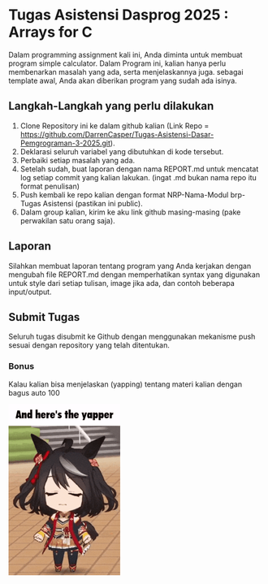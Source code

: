 # Tugas Asistensi Dasprog 2025 : Arrays for C

Dalam programming assignment kali ini, Anda diminta untuk membuat program simple calculator.
Dalam Program ini, kalian hanya perlu membenarkan masalah yang ada, serta menjelaskannya juga.
sebagai template awal, Anda akan diberikan program yang sudah ada isinya. 


## Langkah-Langkah yang perlu dilakukan

1. Clone Repository ini ke dalam github kalian (Link Repo = https://github.com/DarrenCasper/Tugas-Asistensi-Dasar-Pemgrograman-3-2025.git).
2. Deklarasi seluruh variabel yang dibutuhkan di kode tersebut.
3. Perbaiki setiap masalah yang ada.
4. Setelah sudah, buat laporan dengan nama REPORT.md untuk mencatat log setiap commit yang kalian lakukan. (ingat .md bukan nama repo itu format penulisan)
5. Push kembali ke repo kalian dengan format NRP-Nama-Modul brp-Tugas Asistensi (pastikan ini public).
6. Dalam group kalian, kirim ke aku link github masing-masing (pake perwakilan satu orang saja).

## Laporan 

Silahkan membuat laporan tentang program yang Anda kerjakan dengan mengubah file REPORT.md dengan memperhatikan syntax yang digunakan untuk style dari setiap tulisan, image jika ada, dan contoh beberapa input/output.

## Submit Tugas

Seluruh tugas disubmit ke Github dengan menggunakan mekanisme push sesuai dengan repository yang telah ditentukan.

### Bonus
Kalau kalian bisa menjelaskan (yapping) tentang materi kalian dengan bagus auto 100

![yapper](img/kitasan-black-kitasan.gif)